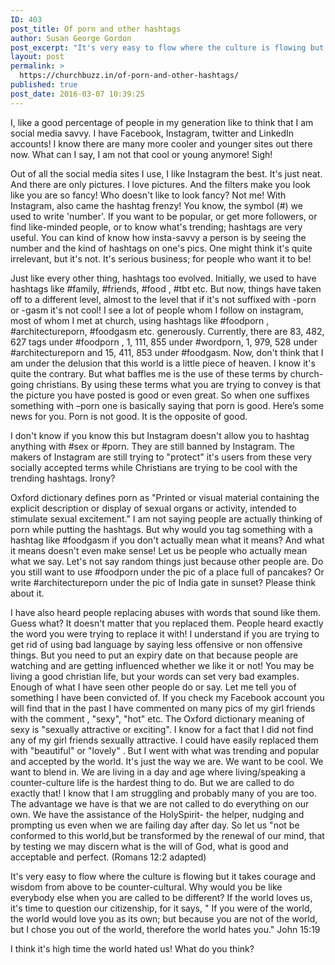 ```yaml
---
ID: 403
post_title: Of porn and other hashtags
author: Susan George Gordon
post_excerpt: "It's very easy to flow where the culture is flowing but it takes courage and wisdom from above to be counter-cultural. Why would you be like everybody else when you are called to be different?"
layout: post
permalink: >
  https://churchbuzz.in/of-porn-and-other-hashtags/
published: true
post_date: 2016-03-07 10:39:25
---
```

I, like a good percentage of people in my generation like to think that I am social media savvy. I have Facebook, Instagram, twitter and LinkedIn accounts! I know there are many more cooler and younger sites out there now. What can I say, I am not that cool or young anymore! Sigh!

Out of all the social media sites I use, I like Instagram the best. It's just neat. And there are only pictures. I love pictures. And the filters make you look like you are so fancy! Who doesn't like to look fancy? Not me! With Instagram, also came the hashtag frenzy! You know, the symbol (#) we used to write 'number'. If you want to be popular, or get more followers, or find like-minded people, or to know what's trending; hashtags are very useful. You can kind of know how insta-savvy a person is by seeing the number and the kind of hashtags on one's pics. One might think it's quite irrelevant, but it's not. It's serious business; for people who want it to be!

Just like every other thing, hashtags too evolved. Initially, we used to have hashtags like #family, #friends, #food , #tbt etc. But now, things have taken off to a different level, almost to the level that if it's not suffixed with -porn or -gasm it's not cool! I see a lot of people whom I follow on instagram, most of whom I met at church, using hashtags like #foodporn , #architectureporn, #foodgasm etc. generously. Currently, there are 83, 482, 627 tags under #foodporn , 1, 111, 855 under #wordporn, 1, 979, 528 under #architectureporn and 15, 411, 853 under #foodgasm. Now, don't think that I am under the delusion that this world is a little piece of heaven. I know it's quite the contrary. But what baffles me is the use of these terms by church-going christians. By using these terms what you are trying to convey is that the picture you have posted is good or even great. So when one suffixes something with –porn one is basically saying that porn is good. Here’s some news for you. Porn is not good. It is the opposite of good.

I don't know if you know this but Instagram doesn't allow you to hashtag anything with #sex or #porn. They are still banned by Instagram. The makers of Instagram are still trying to "protect" it's users from these very socially accepted terms while Christians are trying to be cool with the trending hashtags. Irony?

Oxford dictionary defines porn as "Printed or visual material containing the explicit description or display of sexual organs or activity, intended to stimulate sexual excitement." I am not saying people are actually thinking of porn while putting the hashtags. But why would you tag something with a hashtag like #foodgasm if you don't actually mean what it means? And what it means doesn't even make sense! Let us be people who actually mean what we say. Let's not say random things just because other people are. Do you still want to use #foodporn under the pic of a place full of pancakes? Or write #architectureporn under the pic of India gate in sunset? Please think about it.

I have also heard people replacing abuses with words that sound like them. Guess what? It doesn't matter that you replaced them. People heard exactly the word you were trying to replace it with! I understand if you are trying to get rid of using bad language by saying less offensive or non offensive things. But you need to put an expiry date on that because people are watching and are getting influenced whether we like it or not! You may be living a good christian life, but your words can set very bad examples.
Enough of what I have seen other people do or say. Let me tell you of something I have been convicted of. If you check my Facebook account you will find that in the past I have commented on many pics of my girl friends with the comment , "sexy", "hot" etc. The Oxford dictionary meaning of sexy is "sexually attractive or exciting". I know for a fact that I did not find any of my girl friends sexually attractive. I could have easily replaced them with "beautiful" or "lovely" . But I went with what was trending and popular and accepted by the world. It's just the way we are. We want to be cool. We want to blend in.
We are living in a day and age where living/speaking a counter-culture life is the hardest thing to do. But we are called to do exactly that! I know that I am struggling and probably many of you are too. The advantage we have is that we are not called to do everything on our own. We have the assistance of the HolySpirit- the helper, nudging and prompting us even when we are failing day after day.
So let us "not be conformed to this world,but be transformed by the renewal of our mind, that by testing we may discern what is the will of God, what is good and acceptable and perfect. (Romans 12:2 adapted)

It's very easy to flow where the culture is flowing but it takes courage and wisdom from above to be counter-cultural. Why would you be like everybody else when you are called to be different? If the world loves us, it's time to question our citizenship, for it says, " If you were of the world, the world would love you as its own; but because you are not of the world, but I chose you out of the world, therefore the world hates you." John 15:19

I think it's high time the world hated us! What do you think?